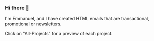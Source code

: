### Hi there 👋

I'm Emmanuel, and I have created HTML emails that are transactional, promotional or newsletters.

Click on "All-Projects" for a preview of each project.
